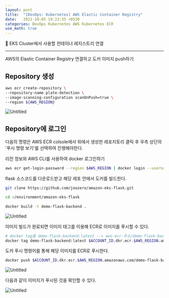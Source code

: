 ```yaml
---
layout: post
title:  "[DevOps: Kubernetes] AWS Elastic Container Registry"
date:   2021-10-05 19:22:35 +0530
categories: DevOps Kubernetes AWS Kubernetes ECR 
use_math: true
---
```

🌌 EKS Cluster에서 사용할 컨테이너 레지스트리 연결

_____________________________________


AWS의 Elastic Container Registry 연결하고 도커 이미지 push하기

## Repository 생성

```bash
aws ecr create-repository \
--repository-name plate-detection \
--image-scanning-configuration scanOnPush=true \
--region ${AWS_REGION}
```

![Untitled](https://user-images.githubusercontent.com/59910975/142182482-250e1df5-7e5f-48c8-a34a-df577d0cf354.png)

## Repository에 로그인

다음의 명령은 AWS ECR colsole에서 위에서 생성한 레포지토리 클릭 후 우측 상단의 '푸시 명령 보기'를 선택하여 진행해야한다.

리전 정보와 AWS CLI를 사용하여 docker 로그인하기

```bash
aws ecr get-login-password --region $AWS_REGION | docker login --username AWS --password-stdin $ACCOUNT_ID.dkr.ecr.$AWS_REGION.amazonaws.com
```

flask 소스코드를 다운로드받고 해당 레포 안에서 도커를 빌드한다.

```bash
git clone https://github.com/joozero/amazon-eks-flask.git

cd ~/environment/amazon-eks-flask
   
docker build -t demo-flask-backend .
```

![Untitled](https://user-images.githubusercontent.com/59910975/142182471-2fe53a51-0ff9-4af3-81d8-7bc420a9d133.png)

이미지 빌드가 완료되면 이미지 태그를 이용해 ECR로 이미지를 푸시할 수 있다.

```bash
# docker tag를 demo-flask-backend:latest --> aws-ecr-주소/demo-flask-backend:latest로 변경한다.
docker tag demo-flask-backend:latest $ACCOUNT_ID.dkr.ecr.$AWS_REGION.amazonaws.com/demo-flask-backend:latest
```

도커 푸시 명령어를 통해 해당 이미지를 ECR로 푸시한다.

```bash
docker push $ACCOUNT_ID.dkr.ecr.$AWS_REGION.amazonaws.com/demo-flask-backend:latest
```

![Untitled](https://user-images.githubusercontent.com/59910975/142182480-f704efba-2744-47e5-ad7c-ea10f4354afb.png)

다음과 같이 이미지가 푸시된 것을 확인할 수 있다.

![Untitled](https://user-images.githubusercontent.com/59910975/142182481-f2caa630-a2d7-4cfb-b9b7-1cf2b953f422.png)